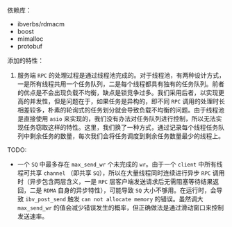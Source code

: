 依赖库：
* ibverbs/rdmacm
* boost
* mimalloc
* protobuf
  
添加的特性：
1. 服务端 `RPC` 的处理过程是通过线程池完成的。对于线程池，有两种设计方式，一是所有线程共用一个任务队列，二是每个线程都具有独有的任务队列。前者的优点是不会出现负载不均衡，缺点是锁竞争过多。我们采用后者，以实现更高的并发性，但是问题在于，如果任务是异构的，即不同 `RPC` 调用的处理时长相差较多，朴素的轮询式的任务划分就会导致负载不均衡的问题。由于线程池是直接使用 `asio` 来实现的，我们没有办法对任务队列进行控制，所以无法实现任务窃取这样的特性。这里，我们换了一种方式，通过记录每个线程任务队列中剩余任务的数量，每次我们会将任务调度到剩余任务数量最少的线程上。

TODO:
*  一个 `SQ` 中最多存在 `max_send_wr` 个未完成的 `wr`。由于一个 `client` 中所有线程可共享 `channel` （即共享 `SQ`），所以在大量线程同时连续进行异步 `RPC` 调用时（异步包含两层含义，一是 `RPC` 层客户端发送请求后无需阻塞等待结果返回，二是 `RDMA` 自身的异步特性），可能导致 `SQ` 大小不够用。在运行时，会导致 `ibv_post_send` 触发 `can not allocate memory` 的错误。虽然调大 `max_send_wr` 的值会减少错误发生的概率，但正确做法是通过滑动窗口来控制发送速率。

